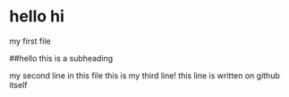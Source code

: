# hello hi
my first file


##hello this is a subheading


my second line in this file
this is my third line!
this line is written on github itself
